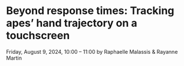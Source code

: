 # Beyond response times: Tracking apes’ hand trajectory on a touchscreen
Friday, August 9, 2024, 10:00 – 11:00 by Raphaelle Malassis & Rayanne Martin
